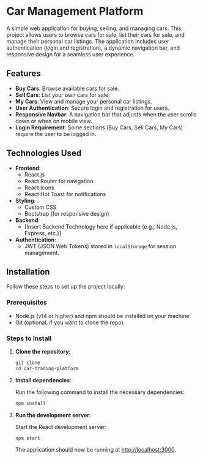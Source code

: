 # Car Management Platform

A simple web application for buying, selling, and managing cars. This project allows users to browse cars for sale, list their cars for sale, and manage their personal car listings. The application includes user authentication (login and registration), a dynamic navigation bar, and responsive design for a seamless user experience.

## Features

- **Buy Cars**: Browse available cars for sale.
- **Sell Cars**: List your own cars for sale.
- **My Cars**: View and manage your personal car listings.
- **User Authentication**: Secure login and registration for users.
- **Responsive Navbar**: A navigation bar that adjusts when the user scrolls down or when on mobile view.
- **Login Requirement**: Some sections (Buy Cars, Sell Cars, My Cars) require the user to be logged in.

## Technologies Used

- **Frontend**: 
  - React.js
  - React Router for navigation
  - React Icons
  - React Hot Toast for notifications
- **Styling**: 
  - Custom CSS
  - Bootstrap (for responsive design)
- **Backend**:
  - [Insert Backend Technology here if applicable (e.g., Node.js, Express, etc.)]
- **Authentication**: 
  - JWT (JSON Web Tokens) stored in `localStorage` for session management.

## Installation

Follow these steps to set up the project locally:

### Prerequisites

- Node.js (v14 or higher) and npm should be installed on your machine.
- Git (optional, if you want to clone the repo).

### Steps to Install

1. **Clone the repository**:

   ```bash
   git clone 
   cd car-trading-platform
   ```

2. **Install dependencies**:

   Run the following command to install the necessary dependencies:

   ```bash
   npm install
   ```

3. **Run the development server**:

   Start the React development server:

   ```bash
   npm start
   ```

   The application should now be running at [http://localhost:3000](http://localhost:3000).